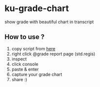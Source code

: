# ku-grade-chart
show grade with beautiful chart in transcript

## How to use ?
1. copy script from [here](http://bit.ly/ku-grade-chart)
2. right click @grade report page (std.regis)
3. inspect
4. click console
5. paste & enter
6. capture your grade chart
7. share :)

